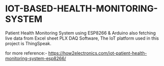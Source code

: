 # IOT-BASED-HEALTH-MONITORING-SYSTEM
Patient Health Monitoring System using ESP8266 &amp; Arduino also fetching live data from Excel sheet PLX DAQ Software, The IoT platform used in this project is ThingSpeak.

for more reference:-
https://how2electronics.com/iot-patient-health-monitoring-system-esp8266/

